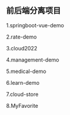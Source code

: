 ## 前后端分离项目

1.springboot-vue-demo

2.rate-demo

3.cloud2022

4.management-demo

5.medical-demo

6.learn-demo

7.cloud-store

8.MyFavorite